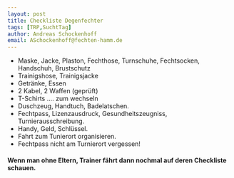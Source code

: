 ```yaml
---
layout: post
title: Checkliste Degenfechter 
tags: [TRP,SuchtTag] 
author: Andreas Schockenhoff 
email: ASchockenhoff@fechten-hamm.de
---
```

<!--- Tags Ideen Degen,Checklisten --->
* Maske, Jacke, Plaston, Fechthose, Turnschuhe, Fechtsocken, Handschuh, Brustschutz
* Trainigshose, Trainigsjacke
* Getränke, Essen
* 2 Kabel, 2 Waffen (geprüft)
* T-Schirts .... zum wechseln
* Duschzeug, Handtuch, Badelatschen.
* Fechtpass, Lizenzausdruck, Gesundheitszeugniss, Turnierausschreibung.
* Handy, Geld, Schlüssel.
* Fahrt zum Tunierort organisieren.
* Fechtpass nicht am Turnierort vergessen!

#### Wenn man ohne Eltern, Trainer fährt dann nochmal auf deren Checkliste schauen.
  
